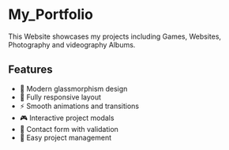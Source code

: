 # My_Portfolio
This Website showcases my projects including Games, Websites, Photography and videography Albums.

## Features

- 🎨 Modern glassmorphism design
- 📱 Fully responsive layout
- ⚡ Smooth animations and transitions
- 🎮 Interactive project modals
- 📧 Contact form with validation
- 🎯 Easy project management
